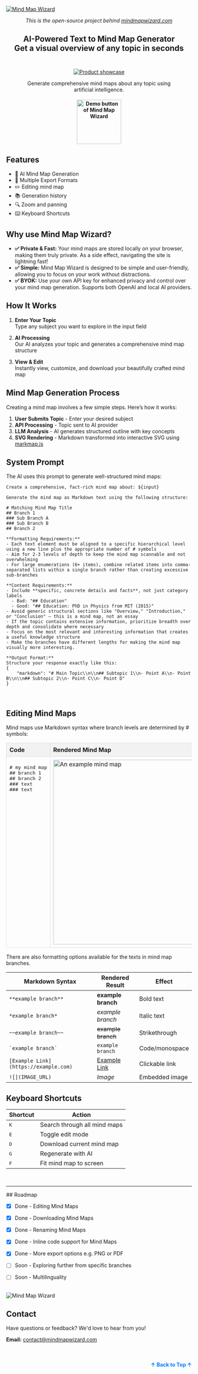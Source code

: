 <a name="readme-top"></a>

<a href="https://mindmapwizard.com" target="_blank" rel="noopener">
  <picture>
    <source media="(prefers-color-scheme: dark)" alt="Mind Map Wizard" srcset="https://raw.githubusercontent.com/linus-sch/Mind-Map-Wizard/refs/heads/main/graphics/mmw-logo-banner.jpg" />
    <img alt="Mind Map Wizard" src="https://raw.githubusercontent.com/linus-sch/Mind-Map-Wizard/refs/heads/main/graphics/logo-banner-wide-light.jpg" />
  </picture>
</a>  
  <p align="center">
    <em>This is the open-source project behind <a href="https://mindmapwizard.com">mindmapwizard.com</a></em>
  </p>
<div align="center">
  <h2>
    AI-Powered Text to Mind Map Generator</br>
   Get a visual overview of any topic in seconds</br>
    <br>
  </h2>
</div>
<div align="center">
  <figure>
    <a href="https://mindmapwizard.com/new" target="_blank" rel="noopener">
      <img src="https://raw.githubusercontent.com/linus-sch/Mind-Map-Wizard/refs/heads/main/graphics/mmw-browser-mockup.jpg" alt="Product showcase" />
      </a>
    <figcaption>
      <p align="center">
         Generate comprehensive mind maps about any topic using artificial intelligence.
      </p>
    </figcaption>
  </figure>
</div>

<h4 align="center">
  <a href="https://mindmapwizard.com/new">
    <img src="https://raw.githubusercontent.com/linus-sch/Mind-Map-Wizard/refs/heads/main/graphics/demo-link-button.webp" alt="Demo button of Mind Map Wizard" style="width: 120px;">
</a>
</h4>

## Features

- 🤖 AI Mind Map Generation
- 💾 Multiple Export Formats
- ✏️ Editing mind map
- 📚 Generation history
- 🔍 Zoom and panning
- ⌨️ Keyboard Shortcuts 


## Why use Mind Map Wizard?

- **✅ Private & Fast:** Your mind maps are stored locally on your browser, making them truly private. As a side effect, navigating the site is lightning fast!
- **✅ Simple:** Mind Map Wizard is designed to be simple and user-friendly, allowing you to focus on your work without distractions.
- **✅ BYOK:** Use your own API key for enhanced privacy and control over your mind map generation. Supports both OpenAI and local AI providers.

## How It Works

1. **Enter Your Topic**  
   Type any subject you want to explore in the input field

2. **AI Processing**  
   Our AI analyzes your topic and generates a comprehensive mind map structure

3. **View & Edit**  
   Instantly view, customize, and download your beautifully crafted mind map

## Mind Map Generation Process
Creating a mind map involves a few simple steps. Here’s how it works:

1. **User Submits Topic** - Enter your desired subject
2. **API Processing** - Topic sent to AI provider
3. **LLM Analysis** - AI generates structured outline with key concepts
4. **SVG Rendering** - Markdown transformed into interactive SVG using [markmap.js](https://github.com/markmap/markmap)


## System Prompt
The AI uses this prompt to generate well-structured mind maps:
```
Create a comprehensive, fact-rich mind map about: ${input}

Generate the mind map as Markdown text using the following structure:

# Matching Mind Map Title
## Branch 1
### Sub Branch A
### Sub Branch B
## Branch 2

**Formatting Requirements:**
- Each text element must be aligned to a specific hierarchical level using a new line plus the appropriate number of # symbols
- Aim for 2-3 levels of depth to keep the mind map scannable and not overwhelming
- For large enumerations (6+ items), combine related items into comma-separated lists within a single branch rather than creating excessive sub-branches

**Content Requirements:**
- Include **specific, concrete details and facts**, not just category labels
  - Bad: "## Education" 
  - Good: "## Education: PhD in Physics from MIT (2015)"
- Avoid generic structural sections like "Overview," "Introduction," or "Conclusion" – this is a mind map, not an essay
- If the topic contains extensive information, prioritize breadth over depth and consolidate where necessary
- Focus on the most relevant and interesting information that creates a useful knowledge structure
- Make the branches have different lengths for making the mind map visually more interesting.

**Output Format:**
Structure your response exactly like this:
{
	"markdown": "# Main Topic\\n\\n## Subtopic 1\\n- Point A\\n- Point B\\n\\n## Subtopic 2\\n- Point C\\n- Point D"
} 
```
<br>

## Editing Mind Maps

Mind maps use Markdown syntax where branch levels are determined by # symbols:


<table style="width:100%; border-collapse: collapse;">
  <thead>
    <tr>
      <th
        style="
          padding: 8px;
          border: 1px solid #ddd;
          text-align: left;
          background-color: #f2f2f2;
          width: 600px;
        "
      >
        Code
      </th>
      <th
        style="padding: 8px; border: 1px solid #ddd; text-align: left; background-color: #f2f2f2;"
      >
        Rendered Mind Map
      </th>
    </tr>
  </thead>
  <tbody>
    <tr>
      <td
        style="
          padding: 8px;
          border: 1px solid #ddd;
          vertical-align: top;
          width: 50%;
        "
      >
      <pre># my mind map<br>## branch 1<br>## branch 2<br>### text<br>### text</pre>
      </td>
      <td style="padding: 8px; border: 1px solid #ddd; vertical-align: top;">
        <img
          src="https://mindmapwizard.com/img/screenshots/basic-mindmap-structure.webp"
          alt="An example mind map"
          style="width: 500px; height: auto; display: block;"
        />
      </td>
    </tr>
  </tbody>
</table>


There are also formatting options available for the texts in mind map branches.


| Markdown Syntax | Rendered Result | Effect |
|----------------|-----------------|--------|
| `**example branch**` | **example branch** | Bold text |
| `*example branch*` | *example branch* | Italic text |
| `~~example branch~~` | ~~example branch~~ | Strikethrough |
| `` `example branch` `` | `example branch` | Code/monospace |
| `[Example Link](https://example.com)` | [Example Link](https://example.com) | Clickable link |
| `![](IMAGE_URL)` | *Image* | Embedded image |


## Keyboard Shortcuts

| Shortcut | Action |
|----------|--------|
| <kbd>K</kbd> | Search through all mind maps |
| <kbd>E</kbd> | Toggle edit mode |
| <kbd>D</kbd> | Download current mind map |
| <kbd>G</kbd> | Regenerate with AI |
| <kbd>F</kbd> | Fit mind map to screen |

<br>
<hr>
## Roadmap

- [x] Done - Editing Mind Maps

- [x] Done - Downloading Mind Maps
- [x] Done - Renaming Mind Maps
- [x] Done - Inline code support for Mind Maps
- [x] Done - More export options e.g. PNG or PDF
- [ ] Soon - Exploring further from specific branches
- [ ] Soon - Multilinguality

<br>


  <picture>
    <source media="(prefers-color-scheme: dark)" alt="GitHub Repo Stars history" srcset="https://app.repohistory.com/api/svg?repo=linus-sch/mind-map-wizard&type=Date&background=0D1117&color=6278f8)](https://app.repohistory.com/star-history" />
    <img alt="Mind Map Wizard" src="https://app.repohistory.com/api/svg?repo=linus-sch/mind-map-wizard&type=Date&background=FFFFFF&color=6278f8" />
  </picture>
</a>  

## Contact

Have questions or feedback? We'd love to hear from you!

**Email:** [contact@mindmapwizard.com](mailto:contact@mindmapwizard.com)

<br>
<p align="right" style="font-size: 14px; color: #555; margin-top: 20px;">
    <a href="#readme-top" style="text-decoration: none; color: #007bff; font-weight: bold;">
        ↑ Back to Top ↑
    </a>
</p>
